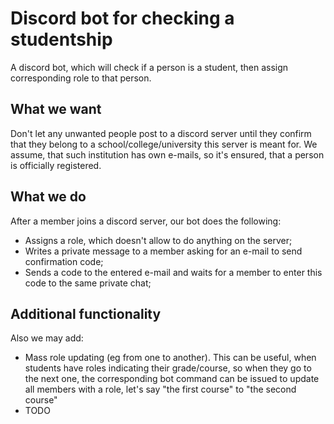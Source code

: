 # Discord bot for checking a studentship
A discord bot, which will check if a person is a student, then assign corresponding role to that person.

## What we want
Don't let any unwanted people post to a discord server until they confirm that they belong to a school/college/university this server is meant for. We assume, that such institution has own e-mails, so it's ensured, that a person is officially registered.

## What we do
After a member joins a discord server, our bot does the following:

- Assigns a role, which doesn't allow to do anything on the server;
- Writes a private message to a member asking for an e-mail to send confirmation code;
- Sends a code to the entered e-mail and waits for a member to enter this code to the same private chat;

## Additional functionality
Also we may add:

- Mass role updating (eg from one to another). This can be useful, when students have roles indicating their grade/course, so when they go to the next one, the corresponding bot command can be issued to update all members with a role, let's say "the first course" to "the second course"
- TODO